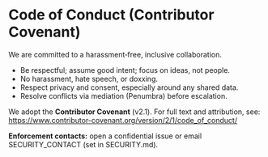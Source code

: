 # Code of Conduct (Contributor Covenant)

We are committed to a harassment‑free, inclusive collaboration.

- Be respectful; assume good intent; focus on ideas, not people.
- No harassment, hate speech, or doxxing.
- Respect privacy and consent, especially around any shared data.
- Resolve conflicts via mediation (Penumbra) before escalation.

We adopt the **Contributor Covenant** (v2.1). For full text and attribution, see: https://www.contributor-covenant.org/version/2/1/code_of_conduct/

**Enforcement contacts:** open a confidential issue or email SECURITY_CONTACT (set in SECURITY.md).
